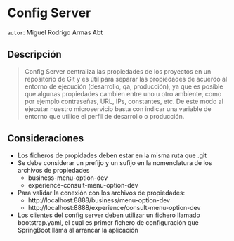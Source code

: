 # Config Server
`autor`: Miguel Rodrigo Armas Abt

## Descripción
> Config Server centraliza las propiedades de los proyectos en un repositorio de Git y es útil para separar las propiedades de acuerdo al entorno de ejecución (desarrollo, qa, producción), ya que es posible que algunas propiedades cambien entre uno u otro ambiente, como por ejemplo contraseñas, URL, IPs, constantes, etc. De este modo al ejecutar nuestro microservicio basta con indicar una variable de entorno que utilice el perfil de desarrollo o producción.

## Consideraciones
- Los ficheros de propidades deben estar en la misma ruta que .git
- Se debe considerar un prefijo y un sufijo en la nomenclatura de los archivos de propiedades
    - business-menu-option-dev
    - experience-consult-menu-option-dev
- Para validar la conexión con los archivos de propiedades:
    - http://localhost:8888/business/menu-option-dev
    - http://localhost:8888/experience/consult-menu-option-dev
- Los clientes del config server deben utilizar un fichero llamado bootstrap.yaml, el cual es primer fichero de configuración que SpringBoot llama al arrancar la aplicación


